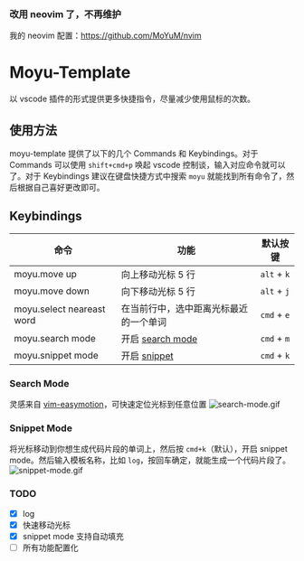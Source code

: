 
### 改用 neovim 了，不再维护
我的 neovim 配置：https://github.com/MoYuM/nvim

# Moyu-Template

以 vscode 插件的形式提供更多快捷指令，尽量减少使用鼠标的次数。

## 使用方法

moyu-template 提供了以下的几个 Commands 和 Keybindings。对于 Commands 可以使用 `shift+cmd+p` 唤起 vscode 控制谈，输入对应命令就可以了。对于 Keybindings 建议在键盘快捷方式中搜索 `moyu` 就能找到所有命令了，然后根据自己喜好更改即可。


## Keybindings

| 命令                      | 功能                                   | 默认按键              |
| ------------------------- | -------------------------------------- | --------------------- |
| moyu.move up              | 向上移动光标 5 行                      | `alt` + `k`           |
| moyu.move down            | 向下移动光标 5 行                      | `alt` + `j`           |
| moyu.select neareast word | 在当前行中，选中距离光标最近的一个单词 | `cmd` + `e` |
| moyu.search mode          | 开启 [search mode](#search-mode)       | `cmd` + `m` |
| moyu.snippet mode         | 开启 [snippet](#snippet-mode)          | `cmd` + `k`           |

### Search Mode

灵感来自 [vim-easymotion](https://github.com/easymotion/vim-easymotion)，可快速定位光标到任意位置
![search-mode.gif](https://s2.loli.net/2022/07/24/v4ct5pBdTw2Dyeq.gif)

### Snippet Mode

将光标移动到你想生成代码片段的单词上，然后按 `cmd+k`（默认），开启 snippet mode。然后输入模板名称，比如 `log`，按回车确定，就能生成一个代码片段了。
![snippet-mode.gif](https://s2.loli.net/2022/07/24/WlpHguaiIBqXLtK.gif)

### TODO

- [x] log
- [x] 快速移动光标
- [x] snippet mode 支持自动填充
- [ ] 所有功能配置化
